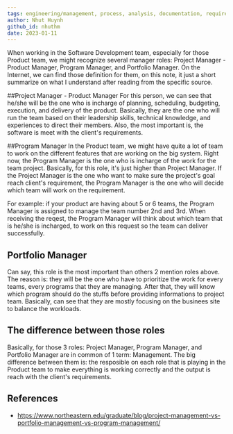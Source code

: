 ```yaml
---
tags: engineering/management, process, analysis, documentation, requirements, enhancements
author: Nhut Huynh
github_id: nhuthm
date: 2023-01-11
---
```


When working in the Software Development team, especially for those Product team, we might recognize several manager roles: Project Manager - Product Manager, Program Manager, and Portfolio Manager. On the Internet, we can find those definition for them, on this note, it just a short summarize on what I understand after reading from the specific source.

##Project Manager - Product Manager
For this person, we can see that he/she will be the one who is incharge of planning, scheduling, budgeting, execution, and delivery of the product. Basically, they are the one who will run the team based on their leadership skills, technical knowledge, and experiences to direct their members. Also, the most important is, the software is meet with the client's requirements.

##Program Manager
In the Product team, we might have quite a lot of team to work on the different features that are working on the big system. Right now, the Program Manager is the one who is incharge of the work for the team project. Basically, for this role, it's just higher than Project Manager. If the Project Manager is the one who want to make sure the project's goal reach client's requirement, the Program Manager is the one who will decide which team will work on the requirement.

For example: if your product are having about 5 or 6 teams, the Program Manager is assigned to manage the team number 2nd and 3rd. When receiving the reqest, the Program Manager will think about which team that is he/she is incharged, to work on this request so the team can deliver successfully.

## Portfolio Manager
Can say, this role is the most important than others 2 mention roles above. The reason is: they will be the one who have to prioritize the work for every teams, every programs that they are managing. After that, they will know which program should do the stuffs before providing informations to project team. Basically, can see that they are mostly focusing on the businees site to balance the workloads.

## The difference between those roles
Basically, for those 3 roles: Project Manager, Program Manager, and Portfolio Manager are in common of 1 term: Management. The big difference between them is: the resposible on each role that is playing in the Product team to make everything is working correctly and the output is reach with the client's requirements.

## References
- https://www.northeastern.edu/graduate/blog/project-management-vs-portfolio-management-vs-program-management/